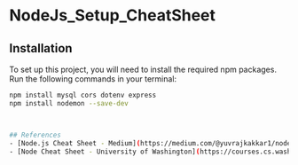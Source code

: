 ﻿# NodeJs_Setup_CheatSheet

## Installation
To set up this project, you will need to install the required npm packages. Run the following commands in your terminal:
```bash
npm install mysql cors dotenv express
npm install nodemon --save-dev



## References
- [Node.js Cheat Sheet - Medium](https://medium.com/@yuvrajkakkar1/node-js-cheat-sheet-essential-quick-reference-f26322ac1189)
- [Node Cheat Sheet - University of Washington](https://courses.cs.washington.edu/courses/cse154/19su/resources/assets/cheatsheets/node-cheatsheet.pdf)
